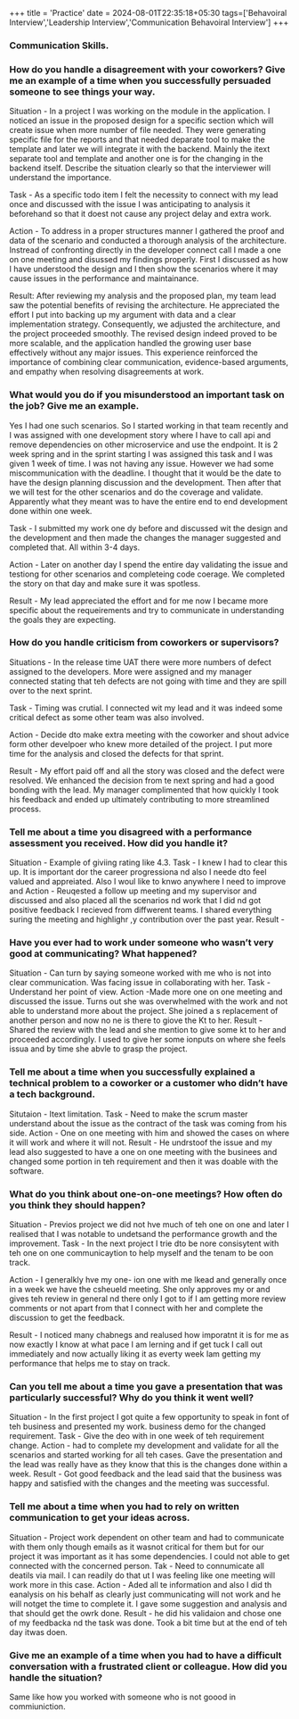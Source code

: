 +++
title = 'Practice'
date = 2024-08-01T22:35:18+05:30
tags=['Behavoiral Interview','Leadership Interview','Communication Behavoiral Interview']
+++


### Communication Skills.

### How do you handle a disagreement with your coworkers? Give me an example of a time when you successfully persuaded someone to see things your way.

Situation - In a project I was working on the module in the application. I noticed an issue in the proposed design for a specific section which will create issue when more number of file needed.
They were generating specific file for the reports and that needed deparate tool to make the template and later we will integrate it with the backend.
Mainly the itext separate tool and template and another one is for the changing in the backend itself. Describe the situation clearly so that the interviewer will understand the importance.

Task - As a specific todo item I felt the necessity to connect with my lead once and discussed with the issue I was anticipating to analysis it beforehand so that it doest not cause any project delay and extra work.

Action - To address in a proper structures manner I gathered the proof and data of the scenario and conducted a thorough analysis of the architecture. Instread of confronting directly in the developer connect call I made a one on one meeting and disussed my findings properly. First I discussed as how I have understood the design and I then show the scenarios where it may cause issues in the performance and maintainance.

Result: After reviewing my analysis and the proposed plan, my team lead saw the potential benefits of revising the architecture. He appreciated the effort I put into backing up my argument with data and a clear implementation strategy. Consequently, we adjusted the architecture, and the project proceeded smoothly. The revised design indeed proved to be more scalable, and the application handled the growing user base effectively without any major issues. This experience reinforced the importance of combining clear communication, evidence-based arguments, and empathy when resolving disagreements at work.

### What would you do if you misunderstood an important task on the job? Give me an example.

Yes I had one such scenarios. So I started working in that team recently and I was assigned with one development story where I have to call api and remove dependencies on other microservice and use the endpoint. It is 2 week spring and in the sprint starting I was assigned this task and I was given 1 week of time. I was not having any issue. However we had some miscommunication with the deadline. I thought that it would be the date to have the design planning discussion and the development. Then after that we will test for the other scenarios and do the coverage and validate. Apparently what they meant was to have the entire end to end development done within one week.

Task - I submitted my work one dy before and discussed wit the design and the development and then made the changes the manager suggested and completed that. All within 3-4 days.

Action - Later on another day I spend the entire day validating the issue and testiong for other scenarios and completeing code coerage. We completed the story on that day and make sure it was spotless.

Result - My lead appreciated the effort and for me now I became more specific about the requeirements and try to communicate in understanding the goals they are expecting.

### How do you handle criticism from coworkers or supervisors?

Situations - In the release time UAT there were more numbers of defect assigned to the developers. More were assigned and my manager connected stating that teh defects are not going with time and they are spill over to the next sprint.

Task - Timing was crutial. I connected wit my lead and it was indeed some critical defect as some other team was also involved.

Action - Decide dto make extra meeting with the coworker and shout advice form other develpoer who knew more detailed of the project. I put more time for the analysis and closed the defects for that sprint.

Result - My effort paid off and all the story was closed and the defect were resolved. We enhanced the decision from te next spring and had a good bonding with the lead. My manager complimented that how quickly I took his feedback and ended up ultimately contributing to more streamlined process.

### Tell me about a time you disagreed with a performance assessment you received. How did you handle it?

Situation - Example of giviing rating like 4.3. 
Task - I knew I had to clear this up. It is important dor the career progressiona nd also I neede dto feel valued and appreiated. Also I woul like to knwo anywhere I need to improve and 
Action - Reuqested a follow up meeting and my supervisor and discussed and also placed all the scenarios nd work that I did nd got positive feedback I recieved from diffwerent teams. I shared everything suring the meeting and highlighr ,y contribution over the past year.
Result - 

### Have you ever had to work under someone who wasn’t very good at communicating? What happened?

Situation - Can turn by saying someone worked with me who is not into clear communication. Was facing issue in collaborating with her.
Task - Understand her point of view.
Action -Made more one on one meeting and discussed the issue. Turns out she was overwhelmed with the work and not able to understand more about the project. She joined a s replacement of another person and now no ne is there to giove the Kt to her.
Result - Shared the review with the lead and she mention to give some kt to her and proceeded accordingly. I used to give her some ionputs on where she feels issua and by time she abvle to grasp the project.

### Tell me about a time when you successfully explained a technical problem to a coworker or a customer who didn’t have a tech background.

Situtaion - Itext limitation.
Task - Need to make the scrum master understand about the issue as the contract of the task was coming from his side.
Action - One on one meeting with him and showed the cases on where it will work and where it will not.
Result - He undrstoof the issue and my lead also suggested to have a one on one meeting with the businees and changed some portion in teh requirement and then it was doable with the software.

### What do you think about one-on-one meetings? How often do you think they should happen?

Situation - Previos project we did not hve much of teh one on one and later I realised that I was notable to undetsand the performance growth and the improvement. 
Task - In the next project I trie dto be nore consisytent with teh one on one communicaytion to help myself and the tenam to be oon track.

Action - I generalkly hve my one- ion one with me lkead and generally once in a week we have the csheueld meeting. She only approves my or and gives teh review in general nd there only I got to if I am getting more review comments or not apart from that I connect with her and complete the discussion to get the feedback.

Result - I noticed many chabnegs and realused how imporatnt it is for me as now exactly I know at what pace I am lerning and if get tuck I call out immediately and now actually liking it as everty week Iam getting my performance that helps me to stay on track.

### Can you tell me about a time you gave a presentation that was particularly successful? Why do you think it went well?

Situation - In the first project I got quite a few opportunity to speak in font of teh business and presented my work. business demo for the changed requirement.
Task - Give the deo with in one week of teh requirement change. 
Action - had to complete my development and validate for all the scenarios and started working for all teh cases. Gave the presentation and the lead was really have as they know that this is the changes done within a week.
Result - Got good feedback and the lead said that the business was happy and satisfied with the changes and the meeting was successful.

### Tell me about a time when you had to rely on written communication to get your ideas across.

Situation - Project work dependent on other team and had to communicate with them only though emails as it wasnot critical for them but for our project it was important as it has some dependencies. I could not able to get connected with the concerned person.
Tak - Need to connumicate all deatils via mail. I can readily do that ut I was feeling like one meeting will work more in this case.
Action - Aded all te information and also I did th eanalysis on his behalf as clearly just communicating will not work and he will notget the time to complete it. I gave some suggestion and analysis and that should get the owrk done.
Result - he did his validaion and chose one of my feedbacka nd the task was done. Took a bit time but at the end of teh day itwas doen.

### Give me an example of a time when you had to have a difficult conversation with a frustrated client or colleague. How did you handle the situation?


Same like how you worked with someone who is not goood in commiuniction. 